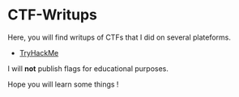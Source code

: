 # CTF-Writups
Here, you will find writups of CTFs that I did on several plateforms.

- [TryHackMe](/TryHackMe/README.md)

I will **not** publish flags for educational purposes.

Hope you will learn some things !
